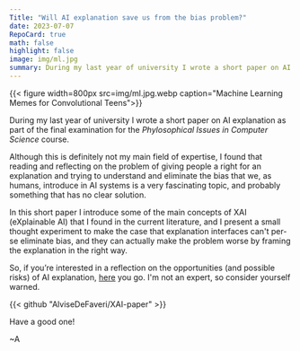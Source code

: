 ```yaml
---
Title: "Will AI explanation save us from the bias problem?"
date: 2023-07-07
RepoCard: true
math: false
highlight: false
image: img/ml.jpg
summary: During my last year of university I wrote a short paper on AI explanation as part of the final examination for the Phylosophical Issues in Computer Science course. Although this is definitely not my main field of expertise, I found that reading and reflecting on the problem of giving people a right for an explanation and trying to understand and eliminate the bias that we...
---
```


{{< figure width=800px src=img/ml.jpg.webp caption="Machine Learning Memes for Convolutional Teens">}}

During my last year of university I wrote a short paper on AI explanation as part of the final examination for the _Phylosophical Issues in Computer Science_ course.

Although this is definitely not my main field of expertise, I found that reading and reflecting on the problem of giving people a right for an explanation and trying to understand and eliminate the bias that we, as humans, introduce in AI systems is a very fascinating topic, and probably something that has no clear solution.

In this short paper I introduce some of the main concepts of XAI (eXplainable AI) that I found in the current literature, and I present a small thought experiment to make the case that explanation interfaces can't per-se eliminate bias, and they can actually make the problem worse by framing the explanation in the right way.

So, if you’re interested in a reflection on the opportunities (and possible risks) of AI explanation, [here](https://raw.githubusercontent.com/AlviseDeFaveri/XAI-paper/master/main.pdf) you go. I'm not an expert, so consider yourself warned.

{{< github "AlviseDeFaveri/XAI-paper" >}}

Have a good one!

~A
